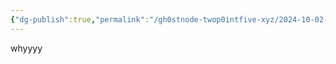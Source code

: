 ```yaml
---
{"dg-publish":true,"permalink":"/gh0stnode-twop0intfive-xyz/2024-10-02-whyyyy/","title":"Why are posts not posting when I tell them to post?"}
---
```



whyyyy